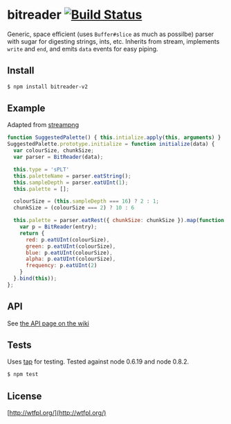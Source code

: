 # bitreader [![Build Status](https://secure.travis-ci.org/brianloveswords/bitreader.png?branch=master)](http://travis-ci.org/brianloveswords/bitreader)

Generic, space efficient (uses `Buffer#slice` as much as possilbe)
parser with sugar for digesting strings, ints, etc. Inherits from
stream, implements `write` and `end`, and emits `data` events for easy
piping.

## Install

```bash
$ npm install bitreader-v2
```

## Example
Adapted from [streampng](/brianloveswords/streampng)

```js
function SuggestedPalette() { this.intialize.apply(this, arguments) }
SuggestedPalette.prototype.initialize = function initialize(data) {
  var colourSize, chunkSize;
  var parser = BitReader(data);

  this.type = 'sPLT'
  this.paletteName = parser.eatString();
  this.sampleDepth = parser.eatUInt(1);
  this.palette = [];

  colourSize = (this.sampleDepth === 16) ? 2 : 1;
  chunkSize = (colourSize === 2) ? 10 : 6

  this.palette = parser.eatRest({ chunkSize: chunkSize }).map(function (entry) {
    var p = BitReader(entry);
    return {
      red: p.eatUInt(colourSize),
      green: p.eatUInt(colourSize),
      blue: p.eatUInt(colourSize),
      alpha: p.eatUInt(colourSize),
      frequency: p.eatUInt(2)
    }
  }.bind(this));
};
```

## API

See [the API page on the wiki](https://github.com/brianloveswords/bitreader/wiki/API)

## Tests
Uses [tap](/isaacs/node-tap) for testing. Tested against node 0.6.19 and node 0.8.2.

```bash
$ npm test
```

## License

[http://wtfpl.org/](http://wtfpl.org/)
